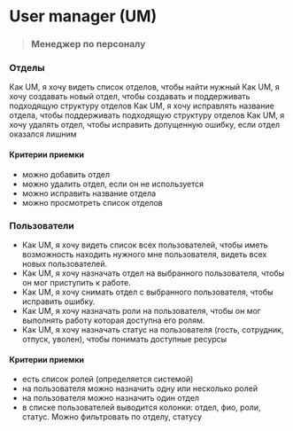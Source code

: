 # User manager (UM)
> ### Менеджер по персоналу

### Отделы

Как UM, я хочу видеть список отделов, чтобы найти нужный
Как UM, я хочу создавать новый отдел, чтобы создавать и поддерживать подходящую структуру отделов
Как UM, я хочу исправлять название отдела, чтобы поддерживать подходящую структуру отделов
Как UM, я хочу удалять отдел, чтобы исправить допущенную ошибку, если отдел оказался лишним

#### Критерии приемки
* можно добавить отдел
* можно удалить отдел, если он не используется
* можно исправить название отдела
* можно просмотреть список отделов

### Пользователи 

* Как UM, я хочу видеть список всех пользователей, чтобы иметь возможность находить нужного мне пользователя, видеть всех новых пользователей.
* Как UM, я хочу назначать отдел на выбранного пользователя, чтобы он мог приступить к работе.
* Как UM, я хочу снимать отдел с выбранного пользователя, чтобы исправить ошибку.
* Как UM, я хочу назначать роли на пользователя, чтобы он мог выполнять работу которая доступна его ролям.
* Как UM, я хочу назначать статус на пользователя (гость, сотрудник, отпуск, уволен), чтобы понимать доступные ресурсы

#### Критерии приемки
* есть список ролей (определяется системой)
* на пользователя можно назначить одну или несколько ролей
* на пользователя можно назначить один отдел
* в списке пользователей выводится колонки: отдел, фио, роли, статус. Можно фильтровать по отделу, статусу   

